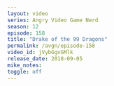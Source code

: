 ```yaml
---
layout: video
series: Angry Video Game Nerd
season: 12
episode: 158
title: "Drake of the 99 Dragons"
permalink: /avgn/episode-158
video_id: jVybGgvGMlk
release_date: 2018-09-05
mike_notes:
toggle: off
---
```

